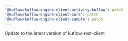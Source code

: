 ```yaml
---
'@kuflow/kuflow-engine-client-activity-kuflow': patch
'@kuflow/kuflow-engine-client-core': patch
'@kuflow/kuflow-engine-client-sample': patch
---
```


Update to the latest version of kuflow-rest-client
